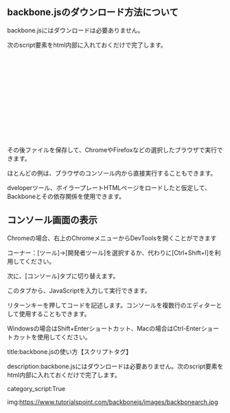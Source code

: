 


## backbone.jsのダウンロード方法について

backbone.jsにはダウンロードは必要ありません。

次のscript要素をhtml内部に入れておくだけで完了します。

<code>
<!DOCTYPE HTML>
<html>
<head>
 <meta charset="UTF-8">
 <title>Title</title>
</head>
<body>
<script src="https://ajax.googleapis.com/ajax/libs/jquery/1.9.1/jquery.min.js">
</script>
<script src="http://documentcloud.github.com/underscore/underscore-min.js">
</script>
<script src="http://documentcloud.github.com/backbone/backbone-min.js">
</script>
<script>
 // Your code goes here
</script>
</body>
</html>
</code>


その後ファイルを保存して、ChromeやFirefoxなどの選択したブラウザで実行できます。

ほとんどの例は、ブラウザのコンソール内から直接実行することもできます。

dveloperツール、ボイラープレートHTMLページをロードしたと仮定して、Backboneとその依存関係を使用できます。


## コンソール画面の表示

Chromeの場合、右上のChromeメニューからDevToolsを開くことができます

コーナー：[ツール]→[開発者ツール]を選択するか、代わりに[Ctrl+Shift+I]を利用してください。


次に、[コンソール]タブに切り替えます。

このタブから、JavaScriptを入力して実行できます。

リターンキーを押してコードを記述します。コンソールを複数行のエディターとして使用することもできます。

Windowsの場合はShift+Enterショートカット、Macの場合はCtrl-Enterショートカットを使用してください。





title:backbone.jsの使い方【スクリプトタグ】

description:backbone.jsにはダウンロードは必要ありません。次のscript要素をhtml内部に入れておくだけで完了します。

category_script:True

img:https://www.tutorialspoint.com/backbonejs/images/backbonearch.jpg


